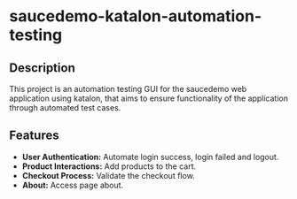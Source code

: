 # saucedemo-katalon-automation-testing

## Description
This project is an automation testing GUI for the saucedemo web application using katalon, that aims to ensure functionality of the application through automated test cases.

## Features
- **User Authentication:** Automate login success, login failed and logout.
- **Product Interactions:** Add products to the cart.
- **Checkout Process:** Validate the checkout flow.
- **About:** Access page about.

